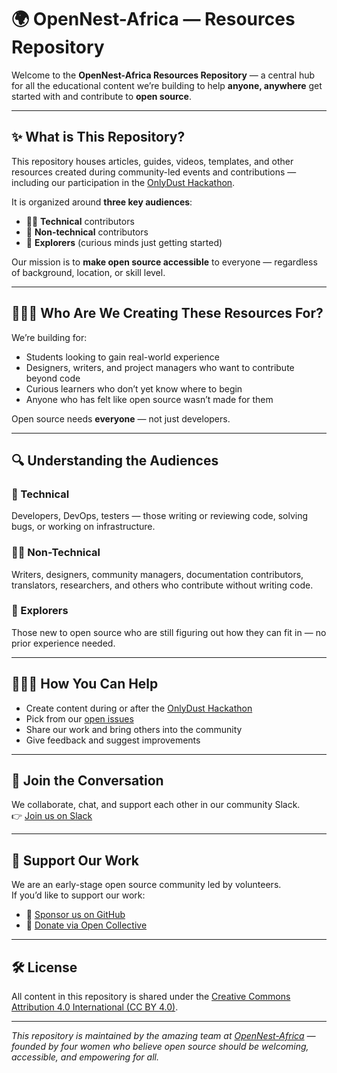 # 🌍 OpenNest-Africa — Resources Repository

Welcome to the **OpenNest-Africa Resources Repository** — a central hub for all the educational content we’re building to help **anyone, anywhere** get started with and contribute to **open source**.

---

## ✨ What is This Repository?

This repository houses articles, guides, videos, templates, and other resources created during community-led events and contributions — including our participation in the [OnlyDust Hackathon](https://onlydust.com).

It is organized around **three key audiences**:
- 👩‍💻 **Technical** contributors
- 📣 **Non-technical** contributors
- 🧭 **Explorers** (curious minds just getting started)

Our mission is to **make open source accessible** to everyone — regardless of background, location, or skill level.

---

## 🧑🏽‍🏫 Who Are We Creating These Resources For?

We’re building for:
- Students looking to gain real-world experience
- Designers, writers, and project managers who want to contribute beyond code
- Curious learners who don’t yet know where to begin
- Anyone who has felt like open source wasn’t made for them

Open source needs **everyone** — not just developers.

---

## 🔍 Understanding the Audiences

### 🧠 Technical
Developers, DevOps, testers — those writing or reviewing code, solving bugs, or working on infrastructure.

### ✍🏽 Non-Technical
Writers, designers, community managers, documentation contributors, translators, researchers, and others who contribute without writing code.

### 🧭 Explorers
Those new to open source who are still figuring out how they can fit in — no prior experience needed.

---

## 🙋🏽‍♀️ How You Can Help

- Create content during or after the [OnlyDust Hackathon](https://onlydust.com)
- Pick from our [open issues](https://github.com/OpenNest-Africa/resources/issues)
- Share our work and bring others into the community
- Give feedback and suggest improvements

---

## 💬 Join the Conversation

We collaborate, chat, and support each other in our community Slack.  
👉 [Join us on Slack](https://join.slack.com/t/opennestafrica/shared_invite/zt-36a95q8is-A9GBGWrt89ko4egspqyV6g)

---

## 💖 Support Our Work

We are an early-stage open source community led by volunteers.  
If you’d like to support our work:

- 🌟 [Sponsor us on GitHub](https://github.com/sponsors/OpenNest-Africa)  
- 🌱 [Donate via Open Collective](https://opencollective.com/opennest-africa)

---

## 🛠 License

All content in this repository is shared under the [Creative Commons Attribution 4.0 International (CC BY 4.0)](https://creativecommons.org/licenses/by/4.0/).

---

_This repository is maintained by the amazing team at [OpenNest-Africa](https://github.com/OpenNest-Africa) — founded by four women who believe open source should be welcoming, accessible, and empowering for all._

